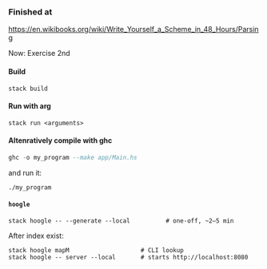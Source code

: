 ### Finished at
https://en.wikibooks.org/wiki/Write_Yourself_a_Scheme_in_48_Hours/Parsing

Now: Exercise 2nd

#### Build
`stack build`

#### Run with arg
`stack run <arguments>`

#### Altenratively compile with ghc
```haskell
ghc -o my_program --make app/Main.hs
```
and run it:
```bash
./my_program
```

#### `hoogle`
`stack hoogle -- --generate --local          # one-off, ~2–5 min`

After index exist:
```
stack hoogle mapM                    # CLI lookup
stack hoogle -- server --local       # starts http://localhost:8080
```

